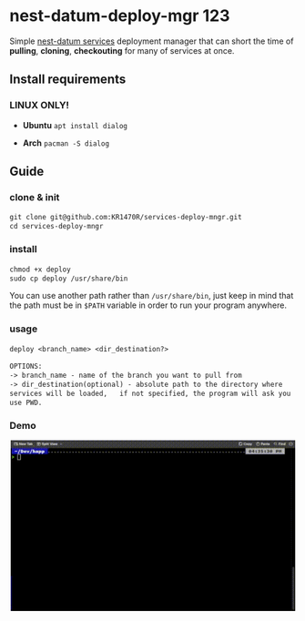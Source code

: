 # nest-datum-deploy-mgr 123
Simple [nest-datum services](https://github.com/orgs/nest-datum-lib/repositories) deployment manager that can short the time of **pulling**, **cloning**, **checkouting** for many of services at once.

## Install requirements
### **LINUX ONLY!**
- **Ubuntu**
`apt install dialog`

- **Arch**
`pacman -S dialog`

## Guide

### clone & init

    git clone git@github.com:KR1470R/services-deploy-mngr.git
    cd services-deploy-mngr

### install

    chmod +x deploy
    sudo cp deploy /usr/share/bin

You can use another path rather than `/usr/share/bin`, just keep in mind that the path must be in `$PATH`  variable in order to run your program anywhere.
### usage

 `deploy <branch_name> <dir_destination?> `

    OPTIONS:
    -> branch_name - name of the branch you want to pull from
    -> dir_destination(optional) - absolute path to the directory where services will be loaded,   if not specified, the program will ask you use PWD.

### Demo
<div align="center">
    <img src="./assets/demo.gif" width="500px" height="300px">
</div>
